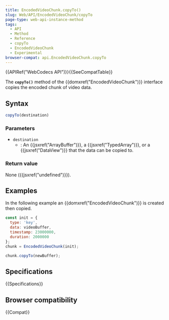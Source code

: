 ```yaml
---
title: EncodedVideoChunk.copyTo()
slug: Web/API/EncodedVideoChunk/copyTo
page-type: web-api-instance-method
tags:
  - API
  - Method
  - Reference
  - copyTo
  - EncodedVideoChunk
  - Experimental
browser-compat: api.EncodedVideoChunk.copyTo
---
```

{{APIRef("WebCodecs API")}}{{SeeCompatTable}}

The **`copyTo()`** method of the {{domxref("EncodedVideoChunk")}} interface copies the encoded chunk of video data.

## Syntax

```js
copyTo(destination)
```

### Parameters

- `destination`
  - : An {{jsxref("ArrayBuffer")}}, a {{jsxref("TypedArray")}}, or a {{jsxref("DataView")}} that the data can be copied to.

### Return value

None ({{jsxref("undefined")}}).

## Examples

In the following example an {{domxref("EncodedVideoChunk")}} is created then copied.

```js
const init = {
  type: 'key',
  data: videoBuffer,
  timestamp: 23000000,
  duration: 2000000
};
chunk = EncodedVideoChunk(init);

chunk.copyTo(newBuffer);
```

## Specifications

{{Specifications}}

## Browser compatibility

{{Compat}}
